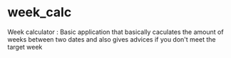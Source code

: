 # week_calc
Week calculator : Basic application that basically caculates the amount of weeks between two dates and also gives advices if you don't meet the target week
